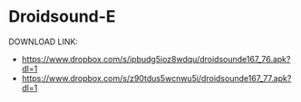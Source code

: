 Droidsound-E 
============
DOWNLOAD LINK:
* https://www.dropbox.com/s/ipbudg5ioz8wdqu/droidsounde167_76.apk?dl=1
* https://www.dropbox.com/s/z90tdus5wcnwu5i/droidsounde167_77.apk?dl=1


